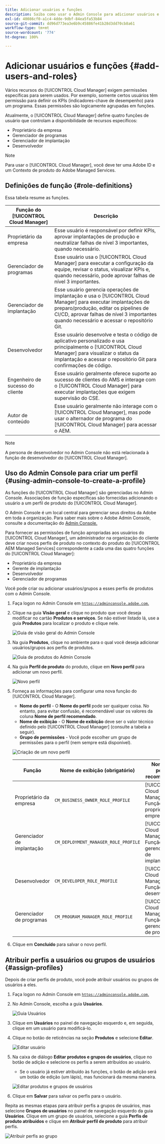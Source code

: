 ```yaml
---
title: Adicionar usuários e funções
description: Saiba como usar o Admin Console para adicionar usuários e funções e criar perfis.
exl-id: 40086cf0-a1c4-4dde-9dbf-84ea5fa53b84
source-git-commit: dd96d773ea3e6b9c45886fe41b28d3dd70cb8a61
workflow-type: tm+mt
source-wordcount: '774'
ht-degree: 100%

---
```



# Adicionar usuários e funções {#add-users-and-roles}

Vários recursos do [!UICONTROL Cloud Manager] exigem permissões específicas para serem usados. Por exemplo, somente certos usuários têm permissão para definir os KPIs (indicadores-chave de desempenho) para um programa. Essas permissões são logicamente agrupadas em funções.

Atualmente, o [!UICONTROL Cloud Manager] define quatro funções de usuário que controlam a disponibilidade de recursos específicos:

* Proprietário da empresa
* Gerenciador de programas
* Gerenciador de implantação
* Desenvolvedor

>[!NOTE]
>
>Para usar o [!UICONTROL Cloud Manager], você deve ter uma Adobe ID e um Contexto de produto do Adobe Managed Services.

## Definições de função {#role-definitions}

Essa tabela resume as funções.

| Função do [!UICONTROL Cloud Manager] | Descrição |
|--- |--- |
| Proprietário da empresa | Esse usuário é responsável por definir KPIs, aprovar implantações de produção e neutralizar falhas de nível 3 importantes, quando necessário. |
| Gerenciador de programas | Esse usuário usa o [!UICONTROL Cloud Manager] para executar a configuração da equipe, revisar o status, visualizar KPIs e, quando necessário, pode aprovar falhas de nível 3 importantes. |
| Gerenciador de implantação | Esse usuário gerencia operações de implantação e usa o [!UICONTROL Cloud Manager] para executar implantações de preparo/produção, editar os pipelines de CI/CD, aprovar falhas de nível 3 importantes quando necessário e acessar o repositório Git. |
| Desenvolvedor | Esse usuário desenvolve e testa o código de aplicativo personalizado e usa principalmente o [!UICONTROL Cloud Manager] para visualizar o status da implantação e acessar o repositório Git para confirmações de código. |
| Engenheiro de sucesso do cliente | Esse usuário geralmente oferece suporte ao sucesso de clientes do AMS e interage com o [!UICONTROL Cloud Manager] para executar implantações que exigem supervisão do CSE. |
| Autor de conteúdo | Esse usuário geralmente não interage com o [!UICONTROL Cloud Manager], mas pode usar o alternador de programa do [!UICONTROL Cloud Manager] para acessar o AEM. |

>[!NOTE]
>
>A persona de desenvolvedor no Admin Console não está relacionada à função de desenvolvedor do [!UICONTROL Cloud Manager].

## Uso do Admin Console para criar um perfil {#using-admin-console-to-create-a-profile}

As funções do [!UICONTROL Cloud Manager] são gerenciadas no Admin Console. Associações de função específicas são fornecidas adicionando o usuário a um perfil de produto do [!UICONTROL Cloud Manager].

O Admin Console é um local central para gerenciar seus direitos da Adobe em toda a organização. Para saber mais sobre o Adobe Admin Console, consulte a documentação do [Admin Console.](https://helpx.adobe.com/br/enterprise/using/admin-console.html)

Para fornecer as permissões de função apropriadas aos usuários do [!UICONTROL Cloud Manager], um administrador na organização do cliente deve criar novos perfis de produto no contexto do produto do [!UICONTROL AEM Managed Services] correspondente a cada uma das quatro funções do [!UICONTROL Cloud Manager]:

* Proprietário da empresa
* Gerente de implantação
* Desenvolvedor
* Gerenciador de programas

Você pode criar ou adicionar usuários/grupos a esses perfis de produtos com o Admin Console.

1. Faça logon no Admin Console em [`https://adminconsole.adobe.com`.](https://adminconsole.adobe.com)

1. Clique na guia **Visão geral** e clique no produto que você deseja modificar no cartão **Produtos e serviços**. Se não estiver listado lá, use a guia **Produtos** para localizar o produto e clique nele.

   ![Guia de visão geral do Admin Console](/help/assets/admin-console-overview.png)

1. Na guia **Produtos**, clique no ambiente para o qual você deseja adicionar usuários/grupos aos perfis de produtos.

   ![Guia de produtos do Admin Console](/help/assets/admin-console-product.png)

1. Na guia **Perfil de produto** do produto, clique em **Novo perfil** para adicionar um novo perfil.

   ![Novo perfil](/help/assets/admin-console-product-profiles.png)

1. Forneça as informações para configurar uma nova função do [!UICONTROL Cloud Manager].

   * **Nome do perfil** - O **Nome do perfil** pode ser qualquer coisa. No entanto, para evitar confusão, é recomendável usar os valores da coluna **Nome de perfil recomendado**.
   * **Nome de exibição** - O **Nome de exibição** deve ser o valor técnico definido pelo [!UICONTROL Cloud Manager] (consulte a tabela a seguir).
   * **Grupo de permissões** - Você pode escolher um grupo de permissões para o perfil (nem sempre está disponível).

   ![Criação de um novo perfil](/help/assets/screen_shot_2018-05-04at171819.png)

   | Função | Nome de exibição (obrigatório) | Nome de perfil recomendado |
   |---|---|---|
   | Proprietário da empresa | `CM_BUSINESS_OWNER_ROLE_PROFILE` | [!UICONTROL Cloud Manager] - Função de proprietário da empresa |
   | Gerenciador de implantação | `CM_DEPLOYMENT_MANAGER_ROLE_PROFILE` | [!UICONTROL Cloud Manager] - Função do gerenciador de implantação |
   | Desenvolvedor | `CM_DEVELOPER_ROLE_PROFILE` | [!UICONTROL Cloud Manager] - Função do desenvolvedor |
   | Gerenciador de programas | `CM_PROGRAM_MANAGER_ROLE_PROFILE` | [!UICONTROL Cloud Manager] - Função do gerenciador de programas |


1. Clique em **Concluído** para salvar o novo perfil.

## Atribuir perfis a usuários ou grupos de usuários {#assign-profiles}

Depois de criar perfis de produto, você pode atribuir usuários ou grupos de usuários a eles.

1. Faça logon no Admin Console em [`https://adminconsole.adobe.com`.](https://adminconsole.adobe.com)

1. No Admin Console, escolha a guia **Usuários**.

   ![Guia Usuários](/help/assets/admin-console-users.png)

1. Clique em **Usuários** no painel de navegação esquerdo e, em seguida, clique em um usuário para modificá-lo.

1. Clique no botão de reticências na seção **Produtos** e selecione **Editar**.

   ![Editar usuário](/help/assets/admin-console-edit-user.png)

1. Na caixa de diálogo **Editar produtos e grupos de usuários**, clique no botão de adição e selecione os perfis a serem atribuídos ao usuário.

   * Se o usuário já estiver atribuído às funções, o botão de adição será um botão de edição (um lápis), mas funcionará da mesma maneira.

   ![Editar produtos e grupos de usuários](/help/assets/admin-console-edit-products-and-user-groups.png)

1. Clique em **Salvar** para salvar os perfis para o usuário.

Repita as mesmas etapas para atribuir perfis a grupos de usuários, mas selecione **Grupos de usuários** no painel de navegação esquerdo da guia **Usuários**. Clique em um grupo de usuários, selecione a guia **Perfis de produto atribuídos** e clique em **Atribuir perfil de produto** para atribuir perfis.

![Atribuir perfis ao grupo](/help/assets/admin-console-edit-user-groups.png)
